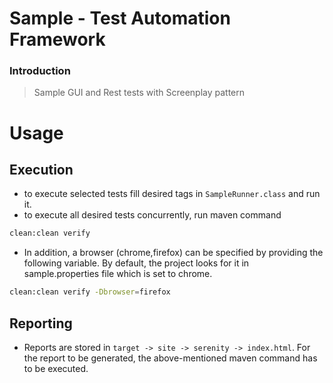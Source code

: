 # Sample - Test Automation Framework
### Introduction
> Sample GUI and Rest tests with Screenplay pattern

# Usage
## Execution
 - to execute selected tests fill desired tags in `SampleRunner.class` and run it.
 - to execute all desired tests concurrently, run maven command
```sh
clean:clean verify
```
 - In addition, a browser (chrome,firefox) can be specified by providing the following variable.
   By default, the project looks for it in sample.properties file which is set to chrome.
```sh
clean:clean verify -Dbrowser=firefox
```

## Reporting
 - Reports are stored in `target -> site -> serenity -> index.html`. For the report to be generated, the above-mentioned maven command has to be executed.
